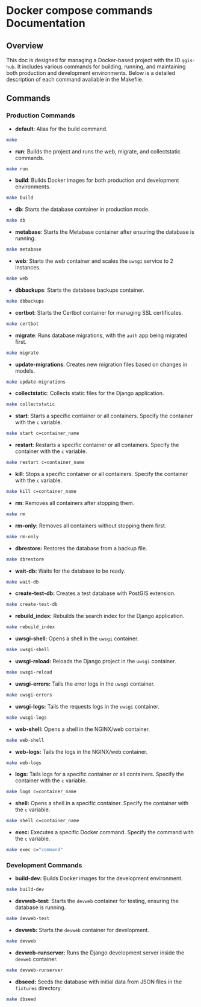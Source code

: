# Docker compose commands Documentation

## Overview
This doc is designed for managing a Docker-based project with the ID `qgis-hub`. It includes various commands for building, running, and maintaining both production and development environments. Below is a detailed description of each command available in the Makefile.

## Commands

### Production Commands

- **default**: Alias for the build command.
```sh
make
```

- **run**: Builds the project and runs the web, migrate, and collectstatic commands.
```sh
make run
```

- **build**: Builds Docker images for both production and development environments.
```sh
make build
```

- **db**: Starts the database container in production mode.
```sh
make db
```

- **metabase**: Starts the Metabase container after ensuring the database is running.
```sh
make metabase
```

- **web**: Starts the web container and scales the `uwsgi` service to 2 instances.
```sh
make web
```

- **dbbackups**: Starts the database backups container.
```sh
make dbbackups
```

- **certbot**: Starts the Certbot container for managing SSL certificates.
```sh
make certbot
```

- **migrate**: Runs database migrations, with the `auth` app being migrated first.
```sh
make migrate
```

- **update-migrations**: Creates new migration files based on changes in models.
```sh
make update-migrations
```

- **collectstatic**: Collects static files for the Django application.
```sh
make collectstatic
```

- **start**: Starts a specific container or all containers. Specify the container with the `c` variable.
```sh
make start c=container_name
```

- **restart**: Restarts a specific container or all containers. Specify the container with the `c` variable.
```sh
make restart c=container_name
```

- **kill**: Stops a specific container or all containers. Specify the container with the `c` variable.
```sh
make kill c=container_name
```

- **rm**: Removes all containers after stopping them.
```sh
make rm
```

- **rm-only:** Removes all containers without stopping them first.
```sh
make rm-only
```

- **dbrestore:** Restores the database from a backup file.
```sh
make dbrestore
```

- **wait-db:** Waits for the database to be ready.
```sh
make wait-db
```

- **create-test-db:** Creates a test database with PostGIS extension.
```sh
make create-test-db
```

- **rebuild_index:** Rebuilds the search index for the Django application.
```sh
make rebuild_index
```

- **uwsgi-shell:** Opens a shell in the `uwsgi` container.
```sh
make uwsgi-shell
```

- **uwsgi-reload:** Reloads the Django project in the `uwsgi` container.
```sh
make uwsgi-reload
```

- **uwsgi-errors:** Tails the error logs in the `uwsgi` container.
```sh
make uwsgi-errors
```

- **uwsgi-logs:** Tails the requests logs in the `uwsgi` container.
```sh
make uwsgi-logs
```

- **web-shell:** Opens a shell in the NGINX/web container.
```sh
make web-shell
```

- **web-logs:** Tails the logs in the NGINX/web container.
```sh
make web-logs
```

- **logs:** Tails logs for a specific container or all containers. Specify the container with the `c` variable.
```sh
make logs c=container_name
```

- **shell:** Opens a shell in a specific container. Specify the container with the `c` variable.
```sh
make shell c=container_name
```

- **exec:** Executes a specific Docker command. Specify the command with the `c` variable.
```sh
make exec c="command"
```

### Development Commands

- **build-dev:** Builds Docker images for the development environment.
```sh
make build-dev
```

- **devweb-test:** Starts the `devweb` container for testing, ensuring the database is running.
```sh
make devweb-test
```

- **devweb:** Starts the `devweb` container for development.
```sh
make devweb
```

- **devweb-runserver:** Runs the Django development server inside the `devweb` container.
```sh
make devweb-runserver
```

- **dbseed:** Seeds the database with initial data from JSON files in the `fixtures` directory.
```sh
make dbseed
```

